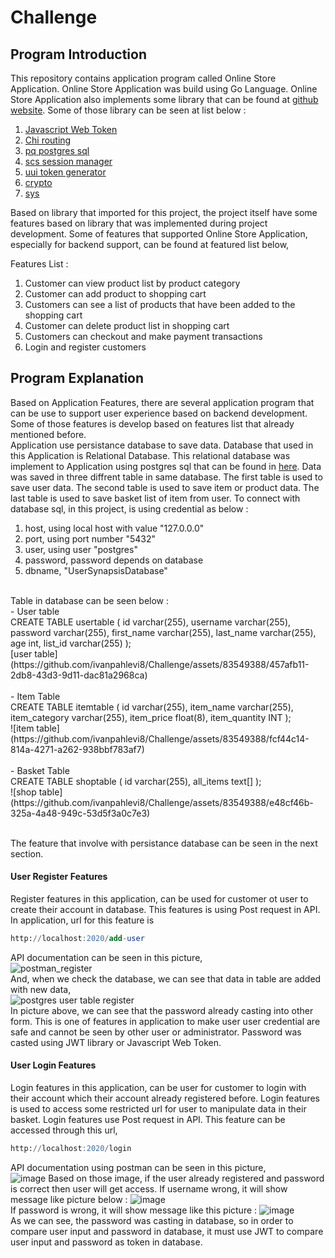 # Challenge

## Program Introduction
This repository contains application program called Online Store Application. Online Store Application was build using Go Language. Online
Store Application also implements some library that can be found at [github website](github.com). Some of those library can be seen at 
list below : <br/>
1. [Javascript Web Token](github.com/dgrijalva/jwt-go)
2. [Chi routing](github.com/go-chi/chi)
3. [pq postgres sql](github.com/lib/pq)
4. [scs session manager](github.com/alexedwards/scs/v2)
5. [uui token generator](github.com/google/uuid)
6. [crypto](golang.org/x/crypto)
7. [sys](golang.org/x/sys)

Based on library that imported for this project, the project itself have some features based on library that was implemented during project
development. Some of features that supported Online Store Application, especially for backend support, can be found at featured list below, <br/>

Features List : <br/>
1. Customer can view product list by product category
2. Customer can add product to shopping cart
3. Customers can see a list of products that have been added to the shopping cart
4. Customer can delete product list in shopping cart
5. Customers can checkout and make payment transactions
6. Login and register customers

## Program Explanation
Based on Application Features, there are several application program that can be use to support user experience based on backend development.
Some of those features is develop based on features list that already mentioned before. <br/>
Application use persistance database to save data. Database that used in this Application is Relational Database. This relational database
was implement to Application using postgres sql that can be found in [here](postgresql.org). Data was saved in three diffrent table in same database. The first table is used to save user data. The second table is used to save item or product data. The last table is used to save basket list of item from user. To connect with database sql, in this project, is using credential as below : <br/>
1. host, using local host with value "127.0.0.0"
2. port, using port number "5432"
3. user, using user "postgres"
4. password, password depends on database
5. dbname, "UserSynapsisDatabase"
<br/> 
Table in database can be seen below : </br>
- User table <br/>
CREATE TABLE usertable (
	id varchar(255),
	username varchar(255),
	password varchar(255),
	first_name varchar(255),
	last_name varchar(255),
	age int,
	list_id varchar(255)
); <br/>
[user table](https://github.com/ivanpahlevi8/Challenge/assets/83549388/457afb11-2db8-43d3-9d11-dac81a2968ca) <br/><br/>
- Item Table <br/>
CREATE TABLE itemtable (
	id varchar(255),
	item_name varchar(255),
	item_category varchar(255),
	item_price float(8),
	item_quantity INT
); <br/>
![item table](https://github.com/ivanpahlevi8/Challenge/assets/83549388/fcf44c14-814a-4271-a262-938bbf783af7) <br/><br/>
- Basket Table <br/>
CREATE TABLE shoptable (
	id varchar(255),
	all_items text[]
);<br/>
![shop table](https://github.com/ivanpahlevi8/Challenge/assets/83549388/e48cf46b-325a-4a48-949c-53d5f3a0c7e3) <br/><br/>

The feature that involve with persistance database can be seen in the next section. </br>

#### User Register Features
Register features in this application, can be used for customer ot user to create their account in database. This features is using Post request in API. In application, url for this feature is <br/>
``` sql
http://localhost:2020/add-user
```
API documentation can be seen in this picture, <br/>
![postman_register](https://github.com/ivanpahlevi8/Challenge/assets/83549388/ea439e97-894f-4ce2-9766-c6b6cc7dcfb2)
<br/>
And, when we check the database, we can see that data in table are added with new data, <br/>
![postgres user table register](https://github.com/ivanpahlevi8/Challenge/assets/83549388/3eb67421-0450-4521-8132-83d82dc13a8e)
<br/>
In picture above, we can see that the password already casting into other form. This is one of features in application to make user
user credential are safe and cannot be seen by other user or administrator. Password was casted using JWT library or Javascript Web Token.

#### User Login Features
Login features in this application, can be user for customer to login with their account which their account already registered before.
Login features is used to access some restricted url for user to manipulate data in their basket. Login features use Post request in API.
This feature can be accessed through this url, <br/>
``` sql
http://localhost:2020/login
```
API documentation using postman can be seen in this picture, <br/>
![image](https://github.com/ivanpahlevi8/Challenge/assets/83549388/53f619be-a895-4f2e-b8a3-15aaefd99767)
Based on those image, if the user already registered and password is correct then user will get access. If username wrong, it will show
message like picture below :
![image](https://github.com/ivanpahlevi8/Challenge/assets/83549388/c8576997-9b63-44f2-9225-fd0e12ff1be2)
<br/>
If password is wrong, it will show message like this picture :
![image](https://github.com/ivanpahlevi8/Challenge/assets/83549388/2003e11c-2a2d-4d41-ba2c-e9eb48640eac)
<br/>
As we can see, the password was casting in database, so in order to compare user input and password in database, it must use JWT to compare
user input and password as token in database.

### 

